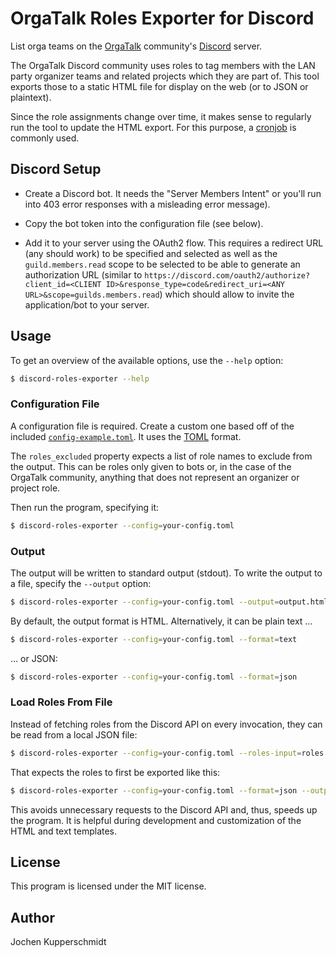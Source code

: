 # OrgaTalk Roles Exporter for Discord

List orga teams on the [OrgaTalk](https://www.orgatalk.de/) community's
[Discord](https://discord.com/) server.

The OrgaTalk Discord community uses roles to tag members with the LAN
party organizer teams and related projects which they are part of. This
tool exports those to a static HTML file for display on the web (or to
JSON or plaintext).

Since the role assignments change over time, it makes sense to regularly
run the tool to update the HTML export. For this purpose, a
[cronjob](https://en.wikipedia.org/wiki/Cron) is commonly used.


## Discord Setup

- Create a Discord bot. It needs the "Server Members Intent" or you'll
  run into 403 error responses with a misleading error message).

- Copy the bot token into the configuration file (see below).

- Add it to your server using the OAuth2 flow. This requires a redirect
  URL (any should work) to be specified and selected as well as the
  `guild.members.read` scope to be selected to be able to generate an
  authorization URL (similar to
  `https://discord.com/oauth2/authorize?client_id=<CLIENT ID>&response_type=code&redirect_uri=<ANY URL>&scope=guilds.members.read`)
  which should allow to invite the application/bot to your server.

## Usage

To get an overview of the available options, use the `--help` option:

```sh
$ discord-roles-exporter --help
```


### Configuration File

A configuration file is required. Create a custom one based off of the
included [`config-example.toml`](config-example.toml). It uses the
[TOML](https://toml.io/) format.

The `roles_excluded` property expects a list of role names to exclude
from the output. This can be roles only given to bots or, in the case of
the OrgaTalk community, anything that does not represent an organizer or
project role.

Then run the program, specifying it:

```sh
$ discord-roles-exporter --config=your-config.toml
```


### Output

The output will be written to standard output (stdout). To write the
output to a file, specify the `--output` option:

```sh
$ discord-roles-exporter --config=your-config.toml --output=output.html
```

By default, the output format is HTML. Alternatively, it can be plain
text …

```sh
$ discord-roles-exporter --config=your-config.toml --format=text
```

… or JSON:

```sh
$ discord-roles-exporter --config=your-config.toml --format=json
```


### Load Roles From File

Instead of fetching roles from the Discord API on every invocation, they
can be read from a local JSON file:

```sh
$ discord-roles-exporter --config=your-config.toml --roles-input=roles.json
```

That expects the roles to first be exported like this:

```sh
$ discord-roles-exporter --config=your-config.toml --format=json --output=roles.json
```

This avoids unnecessary requests to the Discord API and, thus, speeds up
the program. It is helpful during development and customization of the
HTML and text templates.


## License

This program is licensed under the MIT license.


## Author

Jochen Kupperschmidt
